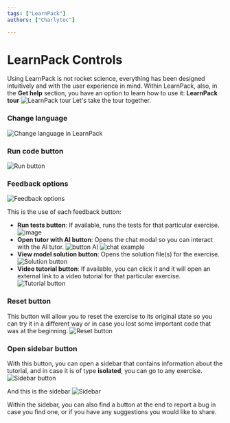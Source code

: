 ```yaml
---
tags: ["LearnPack"]
authors: ["Charlytoc"]

---
```


# LearnPack Controls
Using LearnPack is not rocket science, everything has been designed intuitively and with the user experience in mind. Within LearnPack, also, in the **Get help** section, you have an option to learn how to use it: **LearnPack tour** ![LearnPack tour](https://github.com/learnpack/docs/assets/107764250/e70689d6-e78b-4b00-ba4a-52301b448c8a) Let's take the tour together.

### Change language
![Change language in LearnPack](https://github.com/learnpack/docs/assets/107764250/f27f9a1a-b70f-4991-b309-a62ebb09ddd7)

### Run code button
![Run button](https://github.com/learnpack/docs/assets/107764250/f08bcfec-3f63-4420-bfd8-b0c0f86057f9)

### Feedback options
![Feedback options](https://github.com/learnpack/docs/assets/107764250/63a0cd45-773a-46ae-9308-ff127d039cfd)

This is the use of each feedback button:
- **Run tests button**: If available, runs the tests for that particular exercise. ![image](https://github.com/learnpack/docs/assets/107764250/7876e351-c2af-4f69-9e19-fecda36b144b)
- **Open tutor with AI button**: Opens the chat modal so you can interact with the AI tutor. ![button AI](https://github.com/learnpack/docs/assets/107764250/802f47a2-9986-4c5c-8d11-6f196816fd58) ![chat example](https://github.com/learnpack/docs/assets/107764250/422bab2f-659b-4c0f-ad23-710afa27e280)
- **View model solution button**: Opens the solution file(s) for the exercise. ![Solution button](https://github.com/learnpack/docs/assets/107764250/7de4412f-a9a2-4558-a5b3-0afd24186d50)
- **Video tutorial button**: If available, you can click it and it will open an external link to a video tutorial for that particular exercise. ![Tutorial button](https://github.com/learnpack/docs/assets/107764250/d2525361-4a24-48c6-89e9-58a8e08f3957)

### Reset button
This button will allow you to reset the exercise to its original state so you can try it in a different way or in case you lost some important code that was at the beginning. ![Reset button](https://github.com/learnpack/docs/assets/107764250/6089ce36-ef64-4df8-81c8-a24d780eee76)

### Open sidebar button
With this button, you can open a sidebar that contains information about the tutorial, and in case it is of type **isolated**, you can go to any exercise. ![Sidebar button](https://github.com/learnpack/docs/assets/107764250/8a421eda-814a-4b71-a8a8-3307a2b06309)

And this is the sidebar ![Sidebar](https://github.com/learnpack/docs/assets/107764250/93e2e7cc-b2cb-4527-90ba-d29f600f7009)

Within the sidebar, you can also find a button at the end to report a bug in case you find one, or if you have any suggestions you would like to share.
